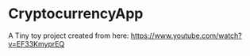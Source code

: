 # CryptocurrencyApp

A Tiny toy project created from here: https://www.youtube.com/watch?v=EF33KmyprEQ
